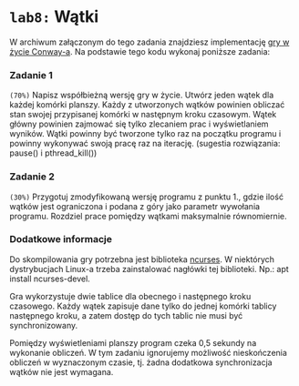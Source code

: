 # `lab8:` Wątki

W archiwum załączonym do tego zadania znajdziesz implementację [gry w życie Conway-a](https://en.wikipedia.org/wiki/Conway%27s_Game_of_Life). Na podstawie tego kodu wykonaj poniższe zadania:

### Zadanie 1
`(70%)` Napisz współbieżną wersję gry w życie. Utwórz jeden wątek dla każdej komórki planszy. Każdy z utworzonych wątków powinien obliczać stan swojej przypisanej komórki w następnym kroku czasowym. Wątek główny powinien zajmować się tylko zlecaniem prac i wyświetlaniem wyników. Wątki powinny być tworzone tylko raz na początku programu i powinny wykonywać swoją pracę raz na iterację. (sugestia rozwiązania: pause() i pthread_kill())
### Zadanie 2
`(30%)` Przygotuj zmodyfikowaną wersję programu z punktu 1., gdzie ilość wątków jest ograniczona i podana z góry jako parametr wywołania programu. Rozdziel prace pomiędzy wątkami maksymalnie równomiernie.

### Dodatkowe informacje
Do skompilowania gry potrzebna jest biblioteka  [ncurses](https://invisible-island.net/ncurses/ncurses-intro.html). W niektórych dystrybucjach Linux-a trzeba zainstalować nagłówki tej biblioteki. Np.: apt install ncurses-devel.

Gra wykorzystuje dwie tablice dla obecnego i następnego kroku czasowego. Każdy wątek zapisuje dane tylko do jednej komórki tablicy następnego kroku, a zatem dostęp do tych tablic nie musi być synchronizowany.

Pomiędzy wyświetleniami planszy program czeka 0,5 sekundy na wykonanie obliczeń. W tym zadaniu ignorujemy możliwość nieskończenia obliczeń w wyznaczonym czasie, tj. żadna dodatkowa synchronizacja wątków nie jest wymagana.